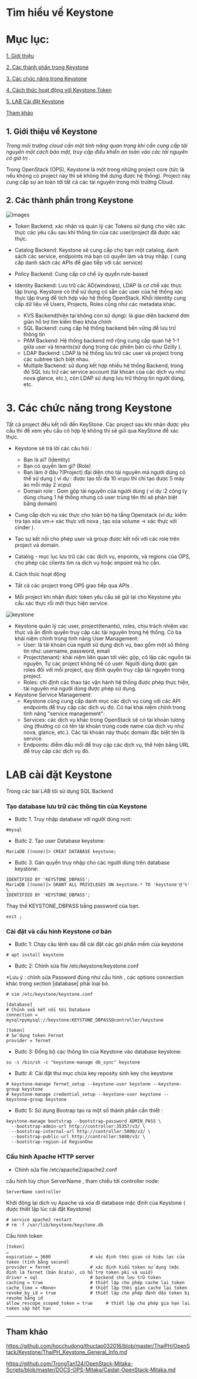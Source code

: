 # Tìm hiểu về Keystone
# Mục lục:

[1. Giới thiệu](#1)

[2. Các thành phần trong Keystone](#2)

[3. Các chức năng trong Keystone](#3)

[4. Cách thức hoạt động với Keystone Token](#4)

[ 5. LAB Cài đặt Keystone](#5)

[ Tham khảo](#tk)

<a name="1"></a>

## 1.  Giới thiệu về Keystone

*Trong môi trường cloud cần một tính năng quan trọng khi cần cung cấp tài nguyên một cách bảo mật, truy cập điều khiển an toàn vào các tài nguyên có giá trị .*

Trong OpenStack (OPS), Keystone là một trong những project core (tức là nếu không có project này thì sẽ không thể dựng được hệ thống). Project này cung cấp sự an toàn tới tất cả các tài nguyên trong môi trường Cloud.

<a name="2"></a>

## 2. Các thành phần trong Keystone


![images](Images/Keystonebe.png)

- Token Backend:  xác nhận và quản lý các Tokens sử dụng cho việc xác thực các yêu cầu sau khi thông tin của các user/project đã được xác thực.

- Catalog Backend: Keystone sẽ cung cấp cho bạn một catalog, danh sách các service, endpoints mà bạn có quyền làm và truy nhập.
( cung cấp danh sách các APIs để giao tiếp với các service)
- Policy Backend: Cung cấp cơ chế ủy quyền rule-based

- Identity Backend: Lưu trữ các AD(windows), LDAP là cơ chế xác thực tập trung. Keystone có thể sử dụng có sẵn các user của hệ thống xác thực tập trung để tích hợp vào hệ thống OpenStack. Khối Identity cung cấp dữ liệu về Users, Projects, Roles cũng như các metadata khác.

    + KVS Backend(hiện tại không còn sử dụng): là giao diện backend đơn giản hỗ trợ tìm kiếm theo khóa chính
    + SQL Backend: cung cấp hệ thống backend bền vững để lưu trữ thông tin
    + PAM Backend: Hệ thống backend mở rộng cung cấp quan hệ 1-1 giữa user và tenants(sử dụng trong các phiên bản cũ như Gzilly ).
    + LDAP Backend: LDAP là hệ thống lưu trữ các user và project trong các subtree tách biệt nhau.
    + Multiple Backend: sử dụng kết hợp nhiều hệ thống Backend, trong đó SQL lưu trữ các service account (tài khoản của các dịch vụ như: nova glance, etc.), còn LDAP sử dụng lưu trữ thông tin người dùng, etc.


<a name="3"></a>

# 3. Các chức năng trong Keystone

Tất cả project đều kết nối đến KeyStone. Các project sau khi nhận được yêu cầu thì để xem yêu cầu có hợp lệ không thì sẽ gửi qua KeyStone để xác thực.

- Keystone sẽ trả lời các câu hỏi :

    - Bạn là ai? (Identity)
    - Bạn có quyền làm gì? (Role)
    - Bạn làm ở đâu ?(Project) đại diện cho tài nguyên mà người dùng có thể sử dụng
    ( ví dụ : được tạo tối đa 10 vcpu thì chỉ tạo được 5 máy ảo mỗi máy 2 vcpu)
    - Domain role : Gom gộp tài nguyên của người dùng
    ( ví dụ :2 công ty dùng chung 1 hệ thống nhưng có user trùng tên thì sẽ phân biệt bằng domain)

- Cung cấp dịch vụ xác thực cho toàn bộ hạ tầng Openstack (ví dụ: kiểm tra tạo xóa vm-> xác thực với nova , tạo xóa volume -> xác thực với cinder ).

- Tạo sự kết nối cho phép user và group được kết nối với các role trên project và domain.

- Catalog - mục lục lưu trữ các các dịch vụ, enpoints, và regions của OPS, cho phép các clients tìm ra dịch vụ hoặc enpoint mà họ cần.

<a name="4"></a>

4. Cách thức hoạt động

- Tất cả các project trong OPS giao tiếp qua APIs .

- Mỗi project khi nhận được token yêu cầu sẽ gửi lại cho Keystone yêu cầu xác thực rồi mới thực hiện service.

![keystone](Images/Keystonetk.png)

- Keystone quản lý các user, project(tenants), roles, chịu trách nhiệm xác thực và ấn định quyền truy cập các tài nguyên trong hệ thống. Có ba khái niệm chính trong tính năng User Management:
    - User: là tải khoản của người sử dụng dịch vụ, bao gồm một số thông tin như: username, password, email
    - Project(tenant): khái niệm liên quan tới việc gộp, cô lập các nguồn tài nguyên. Tự các project không hề có user. Người dùng được gán roles đối với mỗi project, quy định quyền truy cập tài nguyên trong project.
    - Roles: chỉ định các thao tác vận hành hệ thống được phép thực hiện, tài nguyên mà người dùng được phép sử dụng.
- Keystone Service Management: 
    - Keystone cũng cung cấp danh mục các dịch vụ cùng với các API endpoints để truy cập các dịch vụ đó. Có hai khái niệm chính trong tính năng "service management":
    - Services: các dịch vụ khác trong OpenStack sẽ có tài khoản tương ứng (thường có có tên tài khoản trùng code name của dịch vụ như nova, glance, etc.). Các tài khoản này thuộc domain đặc biệt tên là service.
    - Endpoints: điểm đầu mối để truy cập các dịch vụ, thể hiện bằng URL để truy cập các dịch vụ đó.


<a name="5"></a>

# LAB cài đặt Keystone

Trong các bài LAB tôi sử dụng SQL Backend

### Tạo database lưu trữ các thông tin của Keystone

- Bước 1. Truy nhập database với người dùng root:

```
#mysql
```

- Bước 2. Tạo user Database keystone:

```
MariaDB [(none)]> CREAT DATABASE keystone;
```

- Bước 3. Gán quyền truy nhập cho các người dùng trên database keystone:

```MariaDB [(none)]> GRANT ALL PRIVILEGES ON keystone.* TO 'keystone'@'localhost' \
IDENTIFIED BY 'KEYSTONE_DBPASS';
MariaDB [(none)]> GRANT ALL PRIVILEGES ON keystone.* TO 'keystone'@'%' \
IDENTIFIED BY 'KEYSTONE_DBPASS';
```

Thay thế KEYSTONE_DBPASS bằng password của bạn.

``` 
exit ;
```

### Cài đặt và cấu hình Keystone cơ bản

- Bước 1: Chạy câu lệnh sau để cài đặt các gói phần mềm của keystone

```
# apt install keystone
```
- Bước 2: Chỉnh sửa file /etc/keystone/keystone.conf 

*Lưu ý : chỉnh sửa Password đúng như cấu hình , các options connection khác trong section [database] phải loại bỏ.

``` 
# vim /etc/keystone/keystone.conf 

[database]
# Chỉnh sửa kết nối tới Database
connection = mysql+pymysql://keystone:KEYSTONE_DBPASS@controller/keystone

[token]
# Sử dụng token Fernet
provider = fernet
```

- Bước 3: Đồng bộ các thông tin của Keystone vào database keystone:

```
su -s /bin/sh -c "keystone-manage db_sync" keystone
```

- Bước 4: Cài đặt thư mục chứa key reposity sinh key cho keystone

```
# keystone-manage fernet_setup --keystone-user keystone --keystone-group keystone
# keystone-manage credential_setup --keystone-user keystone --keystone-group keystone
```

- Bước 5: Sử dụng Bootrap tạo ra một số thành phần cần thiết :
```
keystone-manage bootstrap --bootstrap-password ADMIN_PASS \
  --bootstrap-admin-url http://controller:35357/v3/ \
  --bootstrap-internal-url http://controller:5000/v3/ \
  --bootstrap-public-url http://controller:5000/v3/ \
  --bootstrap-region-id RegionOne
  ```

  ### Cấu hình Apache HTTP server

  - Chỉnh sửa file /etc/apache2/apache2.conf

  cấu hình tùy chọn ServerName , tham chiếu tới controller node:

  ```
  ServerName controller
  ```

  Khởi động lại dịch vụ Apache và xóa đi database mặc định của Keystone ( được thiết lập lúc cài đặt Keystone)

  ```
  # service apache2 restart
  # rm -f /var/lib/keystone/keystone.db
```

Cấu hình token

 ```
[token]
…
expiration = 3600				# xác định thời gian có hiệu lực của token (tính bằng second)
provider = fernet				# xác định kiểu token sử dụng (mặc định là fernet (bản Ocata), có hỗ trợ token pki và uuid)
driver = sql					# backend cho lưu trữ token
caching = true					# thiết lập cho phép cache lại token
cache_time = <None>				# thiết lập thời gian cache lại token
revoke_by_id = true				# thiết lập cho phép đánh dấu token bị revoke bằng id
allow_rescope_scoped_token = true	  # thiết lập cho phép gia hạn lại token sắp hết hạn
```
<a name="6"></a> 

---
## Tham khảo

https://github.com/hocchudong/thuctap032016/blob/master/ThaiPH/OpenStack/Keystone/ThaiPH_Keystone_General_Info.md

https://github.com/TrongTan124/OpenStack-Mitaka-Scripts/blob/master/DOCS-OPS-Mitaka/Caidat-OpenStack-Mitaka.md
